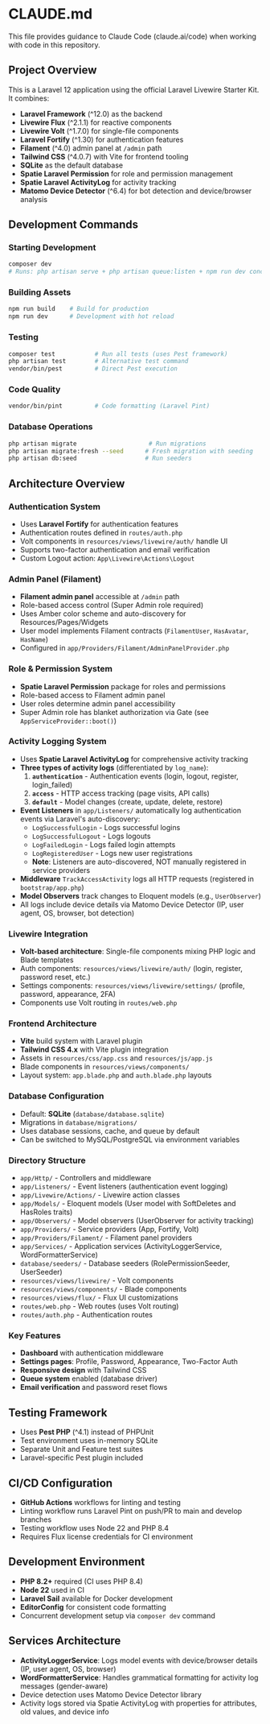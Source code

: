 # CLAUDE.md

This file provides guidance to Claude Code (claude.ai/code) when working with code in this repository.

## Project Overview

This is a Laravel 12 application using the official Laravel Livewire Starter Kit. It combines:
- **Laravel Framework** (^12.0) as the backend
- **Livewire Flux** (^2.1.1) for reactive components
- **Livewire Volt** (^1.7.0) for single-file components
- **Laravel Fortify** (^1.30) for authentication features
- **Filament** (^4.0) admin panel at `/admin` path
- **Tailwind CSS** (^4.0.7) with Vite for frontend tooling
- **SQLite** as the default database
- **Spatie Laravel Permission** for role and permission management
- **Spatie Laravel ActivityLog** for activity tracking
- **Matomo Device Detector** (^6.4) for bot detection and device/browser analysis

## Development Commands

### Starting Development
```bash
composer dev
# Runs: php artisan serve + php artisan queue:listen + npm run dev concurrently
```

### Building Assets
```bash
npm run build    # Build for production
npm run dev      # Development with hot reload
```

### Testing
```bash
composer test           # Run all tests (uses Pest framework)
php artisan test        # Alternative test command
vendor/bin/pest         # Direct Pest execution
```

### Code Quality
```bash
vendor/bin/pint         # Code formatting (Laravel Pint)
```

### Database Operations
```bash
php artisan migrate                    # Run migrations
php artisan migrate:fresh --seed      # Fresh migration with seeding
php artisan db:seed                   # Run seeders
```

## Architecture Overview

### Authentication System
- Uses **Laravel Fortify** for authentication features
- Authentication routes defined in `routes/auth.php`
- Volt components in `resources/views/livewire/auth/` handle UI
- Supports two-factor authentication and email verification
- Custom Logout action: `App\Livewire\Actions\Logout`

### Admin Panel (Filament)
- **Filament admin panel** accessible at `/admin` path
- Role-based access control (Super Admin role required)
- Uses Amber color scheme and auto-discovery for Resources/Pages/Widgets
- User model implements Filament contracts (`FilamentUser`, `HasAvatar`, `HasName`)
- Configured in `app/Providers/Filament/AdminPanelProvider.php`

### Role & Permission System
- **Spatie Laravel Permission** package for roles and permissions
- Role-based access to Filament admin panel
- User roles determine admin panel accessibility
- Super Admin role has blanket authorization via Gate (see `AppServiceProvider::boot()`)

### Activity Logging System
- Uses **Spatie Laravel ActivityLog** for comprehensive activity tracking
- **Three types of activity logs** (differentiated by `log_name`):
  1. **`authentication`** - Authentication events (login, logout, register, login_failed)
  2. **`access`** - HTTP access tracking (page visits, API calls)
  3. **`default`** - Model changes (create, update, delete, restore)
- **Event Listeners** in `app/Listeners/` automatically log authentication events via Laravel's auto-discovery:
  - `LogSuccessfulLogin` - Logs successful logins
  - `LogSuccessfulLogout` - Logs logouts
  - `LogFailedLogin` - Logs failed login attempts
  - `LogRegisteredUser` - Logs new user registrations
  - **Note**: Listeners are auto-discovered, NOT manually registered in service providers
- **Middleware** `TrackAccessActivity` logs all HTTP requests (registered in `bootstrap/app.php`)
- **Model Observers** track changes to Eloquent models (e.g., `UserObserver`)
- All logs include device details via Matomo Device Detector (IP, user agent, OS, browser, bot detection)

### Livewire Integration
- **Volt-based architecture**: Single-file components mixing PHP logic and Blade templates
- Auth components: `resources/views/livewire/auth/` (login, register, password reset, etc.)
- Settings components: `resources/views/livewire/settings/` (profile, password, appearance, 2FA)
- Components use Volt routing in `routes/web.php`

### Frontend Architecture
- **Vite** build system with Laravel plugin
- **Tailwind CSS 4.x** with Vite plugin integration
- Assets in `resources/css/app.css` and `resources/js/app.js`
- Blade components in `resources/views/components/`
- Layout system: `app.blade.php` and `auth.blade.php` layouts

### Database Configuration
- Default: **SQLite** (`database/database.sqlite`)
- Migrations in `database/migrations/`
- Uses database sessions, cache, and queue by default
- Can be switched to MySQL/PostgreSQL via environment variables

### Directory Structure
- `app/Http/` - Controllers and middleware
- `app/Listeners/` - Event listeners (authentication event logging)
- `app/Livewire/Actions/` - Livewire action classes
- `app/Models/` - Eloquent models (User model with SoftDeletes and HasRoles traits)
- `app/Observers/` - Model observers (UserObserver for activity tracking)
- `app/Providers/` - Service providers (App, Fortify, Volt)
- `app/Providers/Filament/` - Filament panel providers
- `app/Services/` - Application services (ActivityLoggerService, WordFormatterService)
- `database/seeders/` - Database seeders (RolePermissionSeeder, UserSeeder)
- `resources/views/livewire/` - Volt components
- `resources/views/components/` - Blade components
- `resources/views/flux/` - Flux UI customizations
- `routes/web.php` - Web routes (uses Volt routing)
- `routes/auth.php` - Authentication routes

### Key Features
- **Dashboard** with authentication middleware
- **Settings pages**: Profile, Password, Appearance, Two-Factor Auth
- **Responsive design** with Tailwind CSS
- **Queue system** enabled (database driver)
- **Email verification** and password reset flows

## Testing Framework
- Uses **Pest PHP** (^4.1) instead of PHPUnit
- Test environment uses in-memory SQLite
- Separate Unit and Feature test suites
- Laravel-specific Pest plugin included

## CI/CD Configuration
- **GitHub Actions** workflows for linting and testing
- Linting workflow runs Laravel Pint on push/PR to main and develop branches
- Testing workflow uses Node 22 and PHP 8.4
- Requires Flux license credentials for CI environment

## Development Environment
- **PHP 8.2+** required (CI uses PHP 8.4)
- **Node 22** used in CI
- **Laravel Sail** available for Docker development
- **EditorConfig** for consistent code formatting
- Concurrent development setup via `composer dev` command

## Services Architecture
- **ActivityLoggerService**: Logs model events with device/browser details (IP, user agent, OS, browser)
- **WordFormatterService**: Handles grammatical formatting for activity log messages (gender-aware)
- Device detection uses Matomo Device Detector library
- Activity logs stored via Spatie ActivityLog with properties for attributes, old values, and device info
